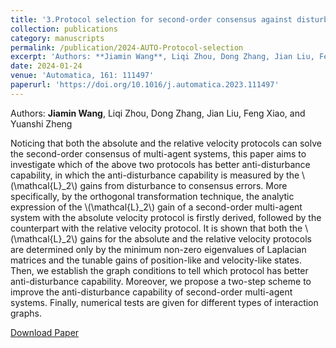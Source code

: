 ```yaml
---
title: '3.Protocol selection for second-order consensus against disturbance'
collection: publications
category: manuscripts
permalink: /publication/2024-AUTO-Protocol-selection
excerpt: 'Authors: **Jiamin Wang**, Liqi Zhou, Dong Zhang, Jian Liu, Feng Xiao, and Yuanshi Zheng'
date: 2024-01-24
venue: 'Automatica, 161: 111497'
paperurl: 'https://doi.org/10.1016/j.automatica.2023.111497'
---
```


Authors: **Jiamin Wang**, Liqi Zhou, Dong Zhang, Jian Liu, Feng Xiao, and Yuanshi Zheng

Noticing that both the absolute and the relative velocity protocols can solve the second-order consensus of multi-agent systems, this paper aims to investigate which of the above two protocols has better anti-disturbance capability, in which the anti-disturbance capability is measured by the \\(\mathcal{L}_2\\) gains from disturbance to consensus errors. More specifically, by the orthogonal transformation technique, the analytic expression of the \\(\mathcal{L}_2\\) gain of a second-order multi-agent system with the absolute velocity protocol is firstly derived, followed by the counterpart with the relative velocity protocol. It is shown that both the \\(\mathcal{L}_2\\) gains for the absolute and the relative velocity protocols are determined only by the minimum non-zero eigenvalues of Laplacian matrices and the tunable gains of position-like and velocity-like states. Then, we establish the graph conditions to tell which protocol has better anti-disturbance capability. Moreover, we propose a two-step scheme to improve the anti-disturbance capability of second-order multi-agent systems. Finally, numerical tests are given for different types of interaction graphs.
 
[Download Paper](https://doi.org/10.1016/j.automatica.2023.111497)
